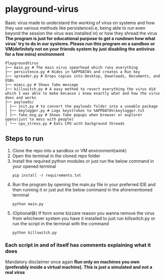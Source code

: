 # playground-virus
Basic virus made to understand the working of virus on systems and how they use various methods like persistence(i.e, being able to run even beyond the session the virus was installed in) or how they shread the virus
        **The program is just for educational purpose to get a rundown how what virus' try to do in our systems. Please run this program on a sandbox or VM(definitely not on your friends system by just disabling the antivirus for a few mins) environment**
```
PlaygroundVirus
├── main.py # The main virus spearhead which runs everything
├── persistence.py # Hides in %APPDATA% and creates a Run key
├── spreader.py # Drops copies into Desktop, Downloads, Documents, and USBs
├── mimic.py # Shows fake message
├── killswitch.py # A easy method to revert everything the virus did which I was able to make because i knew exactly what and how the virus does and works
├── payloads/
│ ├── init.py # to convert the payloads folder into a useable package
│ ├── keylogger.py # Logs keystrokes to %APPDATA%\keylogger.txt
│ ├── fake_msg.py # Shows fake popups when browser or explorer opens(just to mess with people)
│ └── cpu_stress.py # Eats CPU with background threads
```
## Steps to run
1. Clone the repo into a sandbox or VM environment(*wink*)
2. Open the terminal in the cloned repo folder
3. Install the required python modules or just run the below command in your opened terminal
    ```
    pip install -r requirements.txt
    ```
4. Run the program by opening the main.py file in your preferred IDE and then running it or just put the below command in the aforementioned terminal
    ```
    python main.py
    ```
5. (Optional😅) If form some bizzare reason you wanna remove the virus from whichever system you have it installed to just run killswitch.py or run the script in the terminal with the command
    ```
    python killswitch.py
    ```

### Each script in and of itself has comments explaining what it does 
Mandatory disclaimer once again 
**Run only on machines you own (preferably inside a virtual machine). This is just a simulated and not a real virus**